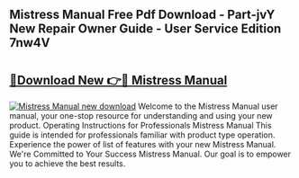 ## Mistress Manual Free Pdf Download - Part-jvY New Repair Owner Guide - User Service Edition 7nw4V

# <h2><a href="http://bc59193.oget.top/?id=Mistress+Manual">🔗Download New 👉🔴 Mistress Manual</a></h2>

[![Mistress Manual new download](https://i.imgur.com/5g1atiW.png)](http://bc59193.oget.top/?id=Mistress+Manual)
Welcome to the Mistress Manual user manual, your one-stop resource for understanding and using your new product. Operating Instructions for Professionals Mistress Manual This guide is intended for professionals familiar with product type operation. Experience the power of list of features with your new Mistress Manual. We're Committed to Your Success Mistress Manual. Our goal is to empower you to achieve the best results.

